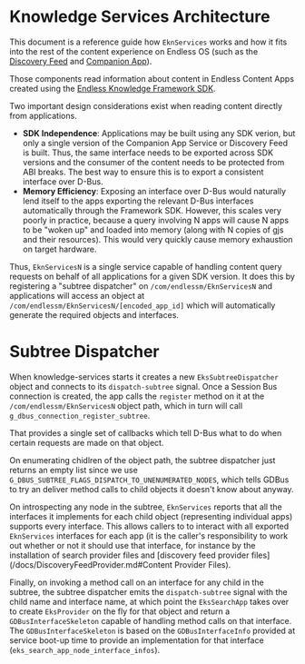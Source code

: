 # Knowledge Services Architecture
This document is a reference guide how `EknServices` works and how it fits
into the rest of the content experience on Endless OS (such as
the [Discovery Feed](https://github.com/endlessm/eos-discovery-feed) and
[Companion App](https://github.com/endlessm/eos-companion-app-integration)).

Those components read information about content in Endless Content Apps
created using the [Endless Knowledge Framework SDK](https://github.com/endlessm/eos-knowledge-lib).

Two important design considerations exist when reading content directly
from applications.

 - **SDK Independence**: Applications may be built using any SDK verion, but
                         only a single version of the Companion App Service
                         or Discovery Feed is built. Thus, the same interface
                         needs to be exported across SDK versions and the
                         consumer of the content needs to be protected from
                         ABI breaks. The best way to ensure this is to export
                         a consistent interface over D-Bus.
 - **Memory Efficiency**: Exposing an interface over D-Bus would naturally
                          lend itself to the apps exporting the relevant
                          D-Bus interfaces automatically through
                          the Framework SDK. However, this scales very
                          poorly in practice, because a query involving
                          N apps will cause N apps to be "woken up" and
                          loaded into memory (along with N copies of gjs
                          and their resources). This would very quickly
                          cause memory exhaustion on target hardware.

Thus, `EknServicesN` is a single service capable of handling content
query requests on behalf of all applications for a given SDK version.
It does this by registering a "subtree dispatcher" on
`/com/endlessm/EknServicesN` and applications will access an object
at `/com/endlessm/EknServicesN/[encoded_app_id]` which will automatically
generate the required objects and interfaces.

# Subtree Dispatcher
When knowledge-services starts it creates a new `EksSubtreeDispatcher`
object and connects to its `dispatch-subtree` signal. Once a Session Bus
connection is created, the app calls the `register` method on it at
the `/com/endlessm/EknServicesN` object path, which in turn
will call `g_dbus_connection_register_subtree`.

That provides a single set of callbacks which tell D-Bus what to do when
certain requests are made on that object.

On enumerating chidlren of the object path, the subtree dispatcher
just returns an empty list since we use
`G_DBUS_SUBTREE_FLAGS_DISPATCH_TO_UNENUMERATED_NODES`, which tells
GDBus to try an deliver method calls to child objects it doesn't
know about anyway.

On introspecting any node in the subtree, `EknServices` reports
that all the interfaces it implements for each child object
(representing individual apps) supports every interface. This
allows callers to to interact with all exported `EknServices`
interfaces for each app (it is the caller's responsibility
to work out whether or not it should use that interface,
for instance by the installation of search provider files
and [discovery feed provider files](/docs/DiscoveryFeedProvider.md#Content Provider Files).

Finally, on invoking a method call on an interface for any
child in the subtree, the subtree dispatcher emits the
`dispatch-subtree` signal with the child name and interface
name, at which point the `EksSearchApp` takes over to create
`EksProvider` on the fly for that object and return a
`GDBusInterfaceSkeleton` capable of handling method calls
on that interface. The `GDBusInterfaceSkeleton` is based on the
`GDBusInterfaceInfo` provided at service boot-up time to
provide an implementation for that interface
(`eks_search_app_node_interface_infos`).
